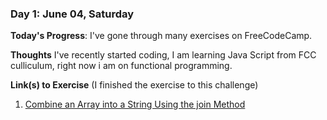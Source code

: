 ### Day 1: June 04, Saturday

**Today's Progress**: I've gone through many exercises on FreeCodeCamp.

**Thoughts** I've recently started coding, I am learning Java Script from FCC culliculum, right now i am on functional programming. 

**Link(s) to Exercise** (I finished the exercise to this challenge)
1. [Combine an Array into a String Using the join Method]([https://www.freecodecamp.com/challenges/find-the-longest-word-in-a-string](https://www.freecodecamp.org/learn/javascript-algorithms-and-data-structures/functional-programming/combine-an-array-into-a-string-using-the-join-method))
